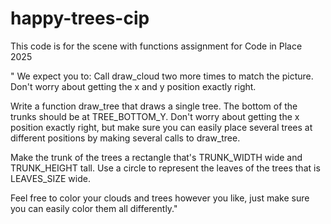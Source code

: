 # happy-trees-cip
This code is for the scene with functions assignment for Code in Place 2025

" We expect you to:
Call draw_cloud two more times to match the picture. Don't worry about getting the x and y position exactly right.

Write a function draw_tree that draws a single tree. The bottom of the trunks should be at TREE_BOTTOM_Y. Don't worry about getting the x position exactly right, but make sure you can easily place several trees at different positions by making several calls to draw_tree.

Make the trunk of the trees a rectangle that's TRUNK_WIDTH wide and TRUNK_HEIGHT tall. Use a circle to represent the leaves of the trees that is LEAVES_SIZE wide.

Feel free to color your clouds and trees however you like, just make sure you can easily color them all differently."



